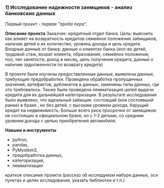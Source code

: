 ### 1) Исследование надежности заемщиков - анализ банковских данных ###
*Первый проект - первая "проба пера".*

**Описание проекта**
Заказчик: кредитный отдел банка. 
Цель: выяснить как влияет на возвратность кредитов семейное положение заёмщиков, наличие детей и их количество, уровень дохода и цель кредита. 
Входные данные от банка: данные о клиентах банка (кол-во детей, трудовой стаж, возрат клиента, образование, семейное положение, пол, тип занятости, доход в месяц, цель получения кредита, данные о наличие задолженности по возврату кредита)

В проекте были изучены предоставленные данные, выявлены данные, требующие предобработки. Проведена обработка пропущенных значений, артефактов, дубликатов в данных, заменены типы данных, где это требовалось. Также была проведена лемматизация целей выдачи кредита для их дальнейшей категоризации. В результате исследования было выявлено, что идеальный заёмщик: состоящий (или состоявший ранее) в браке , но без детей, с высоким уровнем дохода, берущий кредит на недвижимость. Больше всего риск просрочки от заемщиков: не состоящих в официальном браке, но с 1-2 детьми, со средним уровнем дохода с целью приобретения автомобиля. 

**Навыки и инструменты**
- python, 
- pandas, 
- PyMystem3, 
- предобработка данных, 
- категоризация, 
- лемматизация

краткое описание проекта (рассказ об исследумом наборе данных, осн пунктах и целях исследования, указать библиотки и т.п.)
